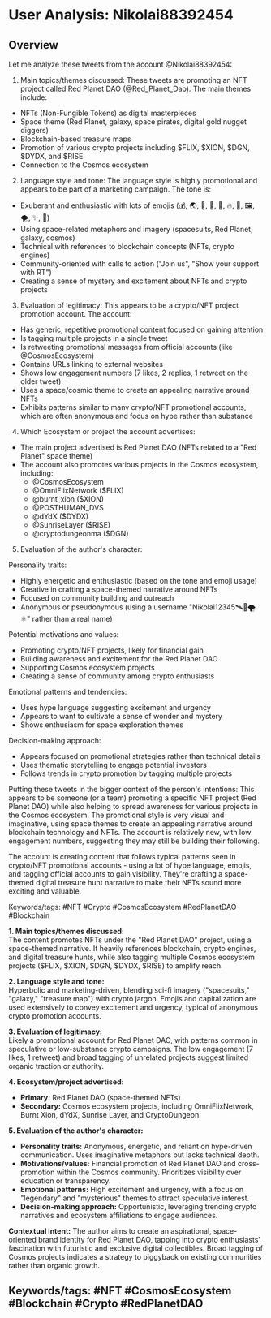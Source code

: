 # User Analysis: Nikolai88392454

## Overview

<think>
Let me analyze these tweets from the account @Nikolai88392454:

1. Main topics/themes discussed:
These tweets are promoting an NFT project called Red Planet DAO (@Red_Planet_Dao). The main themes include:
- NFTs (Non-Fungible Tokens) as digital masterpieces
- Space theme (Red Planet, galaxy, space pirates, digital gold nugget diggers)
- Blockchain-based treasure maps
- Promotion of various crypto projects including $FLIX, $XION, $DGN, $DYDX, and $RISE
- Connection to the Cosmos ecosystem

2. Language style and tone:
The language style is highly promotional and appears to be part of a marketing campaign. The tone is:
- Exuberant and enthusiastic with lots of emojis (💰, 🌏, 🔴, 🚀, 🌌, 🔥, 🎇, 🖼️, 🌪️, ✨, 🌠)
- Using space-related metaphors and imagery (spacesuits, Red Planet, galaxy, cosmos)
- Technical with references to blockchain concepts (NFTs, crypto engines)
- Community-oriented with calls to action ("Join us", "Show your support with RT")
- Creating a sense of mystery and excitement about NFTs and crypto projects

3. Evaluation of legitimacy:
This appears to be a crypto/NFT project promotion account. The account:
- Has generic, repetitive promotional content focused on gaining attention
- Is tagging multiple projects in a single tweet
- Is retweeting promotional messages from official accounts (like @CosmosEcosystem)
- Contains URLs linking to external websites
- Shows low engagement numbers (7 likes, 2 replies, 1 retweet on the older tweet)
- Uses a space/cosmic theme to create an appealing narrative around NFTs
- Exhibits patterns similar to many crypto/NFT promotional accounts, which are often anonymous and focus on hype rather than substance

4. Which Ecosystem or project the account advertises:
- The main project advertised is Red Planet DAO (NFTs related to a "Red Planet" space theme)
- The account also promotes various projects in the Cosmos ecosystem, including:
  - @CosmosEcosystem
  - @OmniFlixNetwork ($FLIX)
  - @burnt_xion ($XION)
  - @POSTHUMAN_DVS
  - @dYdX ($DYDX)
  - @SunriseLayer ($RISE)
  - @cryptodungeonma ($DGN)

5. Evaluation of the author's character:

Personality traits:
- Highly energetic and enthusiastic (based on the tone and emoji usage)
- Creative in crafting a space-themed narrative around NFTs
- Focused on community building and outreach
- Anonymous or pseudonymous (using a username "Nikolai12345🛰️🔴🌪⚛" rather than a real name)

Potential motivations and values:
- Promoting crypto/NFT projects, likely for financial gain
- Building awareness and excitement for the Red Planet DAO
- Supporting Cosmos ecosystem projects
- Creating a sense of community among crypto enthusiasts

Emotional patterns and tendencies:
- Uses hype language suggesting excitement and urgency
- Appears to want to cultivate a sense of wonder and mystery
- Shows enthusiasm for space exploration themes

Decision-making approach:
- Appears focused on promotional strategies rather than technical details
- Uses thematic storytelling to engage potential investors
- Follows trends in crypto promotion by tagging multiple projects

Putting these tweets in the bigger context of the person's intentions:
This appears to be someone (or a team) promoting a specific NFT project (Red Planet DAO) while also helping to spread awareness for various projects in the Cosmos ecosystem. The promotional style is very visual and imaginative, using space themes to create an appealing narrative around blockchain technology and NFTs. The account is relatively new, with low engagement numbers, suggesting they may still be building their following.

The account is creating content that follows typical patterns seen in crypto/NFT promotional accounts - using a lot of hype language, emojis, and tagging official accounts to gain visibility. They're crafting a space-themed digital treasure hunt narrative to make their NFTs sound more exciting and valuable.

Keywords/tags:
#NFT #Crypto #CosmosEcosystem #RedPlanetDAO #Blockchain
</think>

**1. Main topics/themes discussed:**  
The content promotes NFTs under the "Red Planet DAO" project, using a space-themed narrative. It heavily references blockchain, crypto engines, and digital treasure hunts, while also tagging multiple Cosmos ecosystem projects ($FLIX, $XION, $DGN, $DYDX, $RISE) to amplify reach.

**2. Language style and tone:**  
Hyperbolic and marketing-driven, blending sci-fi imagery ("spacesuits," "galaxy," "treasure map") with crypto jargon. Emojis and capitalization are used extensively to convey excitement and urgency, typical of anonymous crypto promotion accounts.

**3. Evaluation of legitimacy:**  
Likely a promotional account for Red Planet DAO, with patterns common in speculative or low-substance crypto campaigns. The low engagement (7 likes, 1 retweet) and broad tagging of unrelated projects suggest limited organic traction or authority.

**4. Ecosystem/project advertised:**  
- **Primary:** Red Planet DAO (space-themed NFTs)  
- **Secondary:** Cosmos ecosystem projects, including OmniFlixNetwork, Burnt Xion, dYdX, Sunrise Layer, and CryptoDungeon.

**5. Evaluation of the author's character:**  
- **Personality traits:** Anonymous, energetic, and reliant on hype-driven communication. Uses imaginative metaphors but lacks technical depth.  
- **Motivations/values:** Financial promotion of Red Planet DAO and cross-promotion within the Cosmos community. Prioritizes visibility over education or transparency.  
- **Emotional patterns:** High excitement and urgency, with a focus on "legendary" and "mysterious" themes to attract speculative interest.  
- **Decision-making approach:** Opportunistic, leveraging trending crypto narratives and ecosystem affiliations to engage audiences.  

**Contextual intent:** The author aims to create an aspirational, space-oriented brand identity for Red Planet DAO, tapping into crypto enthusiasts' fascination with futuristic and exclusive digital collectibles. Broad tagging of Cosmos projects indicates a strategy to piggyback on existing communities rather than organic growth.

**Keywords/tags:** #NFT #CosmosEcosystem #Blockchain #Crypto #RedPlanetDAO
---
